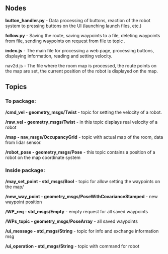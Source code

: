

## Nodes

**button_handler.py** - Data processing of buttons, reaction of the robot system to pressing buttons on the UI (launching launch files, etc.)

**follow.py** - Saving the route, saving waypoints to a file, deleting waypoints from file, sending waypoints on request from file to topic .

**index.js** - The main file for processing a web page, processing buttons, displaying information, reading and setting velocity.

nav2d.js - The file where the room map is processed, the route points on the map are set, the current position of the robot is displayed on the map.


## Topics

### To package:

**/cmd_vel - geometry_msgs/Twist** - topic for setting the velocity of a robot.

**/raw_vel - geometry_msgs/Twist** - in this topic displays real velocity of a robot

**/map - nav_msgs/OccupancyGrid** -  topic with actual map of the room, data from lidar sensor.

**/robot_pose - geometry_msgs/Pose** - this topic contains a position of a robot on the map coordinate system


### Inside package:

**/may_set_point - std_msgs/Bool** - topic for allow setting the waypoints on the map/

**/new_way_point - geometry_msgs/PoseWithCovarianceStamped** - new waypoint position 

**/WP_req - std_msgs/Empty** - empty request for all saved waypoints

**/WPs_topic - geometry_msgs/PoseArray** - all saved waypoints

**/ui_message - std_msgs/String** - topic for info and exchange information msg

**/ui_operation - std_msgs/String** - topic with command for robot
